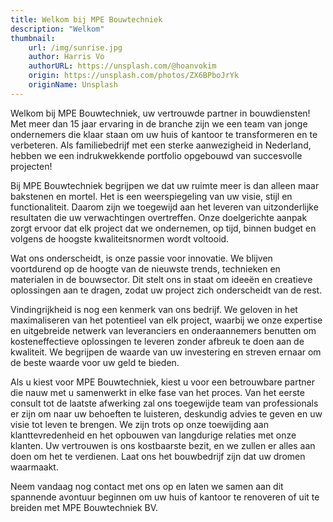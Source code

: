 ```yaml
---
title: Welkom bij MPE Bouwtechniek
description: "Welkom"
thumbnail:
    url: /img/sunrise.jpg
    author: Harris Vo
    authorURL: https://unsplash.com/@hoanvokim
    origin: https://unsplash.com/photos/ZX6BPboJrYk
    originName: Unsplash
---
```

Welkom bij MPE Bouwtechniek, uw vertrouwde partner in bouwdiensten! Met meer dan 15 jaar ervaring in de branche zijn we een team van jonge ondernemers die klaar staan om uw huis of kantoor te transformeren en te verbeteren. Als familiebedrijf met een sterke aanwezigheid in Nederland, hebben we een indrukwekkende portfolio opgebouwd van succesvolle projecten!

Bij MPE Bouwtechniek begrijpen we dat uw ruimte meer is dan alleen maar bakstenen en mortel. Het is een weerspiegeling van uw visie, stijl en functionaliteit. Daarom zijn we toegewijd aan het leveren van uitzonderlijke resultaten die uw verwachtingen overtreffen. Onze doelgerichte aanpak zorgt ervoor dat elk project dat we ondernemen, op tijd, binnen budget en volgens de hoogste kwaliteitsnormen wordt voltooid.

Wat ons onderscheidt, is onze passie voor innovatie. We blijven voortdurend op de hoogte van de nieuwste trends, technieken en materialen in de bouwsector. Dit stelt ons in staat om ideeën en creatieve oplossingen aan te dragen, zodat uw project zich onderscheidt van de rest.

Vindingrijkheid is nog een kenmerk van ons bedrijf. We geloven in het maximaliseren van het potentieel van elk project, waarbij we onze expertise en uitgebreide netwerk van leveranciers en onderaannemers benutten om kosteneffectieve oplossingen te leveren zonder afbreuk te doen aan de kwaliteit. We begrijpen de waarde van uw investering en streven ernaar om de beste waarde voor uw geld te bieden.

Als u kiest voor MPE Bouwtechniek, kiest u voor een betrouwbare partner die nauw met u samenwerkt in elke fase van het proces. Van het eerste consult tot de laatste afwerking zal ons toegewijde team van professionals er zijn om naar uw behoeften te luisteren, deskundig advies te geven en uw visie tot leven te brengen. We zijn trots op onze toewijding aan klanttevredenheid en het opbouwen van langdurige relaties met onze klanten. Uw vertrouwen is ons kostbaarste bezit, en we zullen er alles aan doen om het te verdienen. Laat ons het bouwbedrijf zijn dat uw dromen waarmaakt.

Neem vandaag nog contact met ons op en laten we samen aan dit spannende avontuur beginnen om uw huis of kantoor te renoveren of uit te breiden met MPE Bouwtechniek BV.
